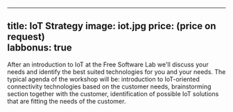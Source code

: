 <!--
SPDX-FileCopyrightText: NOI Techpark <digital@noi.bz.it>

SPDX-License-Identifier: CC0-1.0
-->

---
title: IoT Strategy
image: iot.jpg
price: (price on request)  
labbonus: true
---
After an introduction to IoT at the Free Software Lab we'll discuss your needs and identify the best suited technologies for you and your needs. The typical agenda of the workshop will be: introduction to IoT-oriented connectivity technologies based on the customer needs, brainstorming section together with the customer, identification of possible IoT solutions that are fitting the needs of the customer.


<!--more--> 